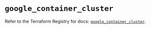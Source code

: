 # `google_container_cluster`

Refer to the Terraform Registry for docs: [`google_container_cluster`](https://registry.terraform.io/providers/hashicorp/google/6.46.0/docs/resources/container_cluster).

